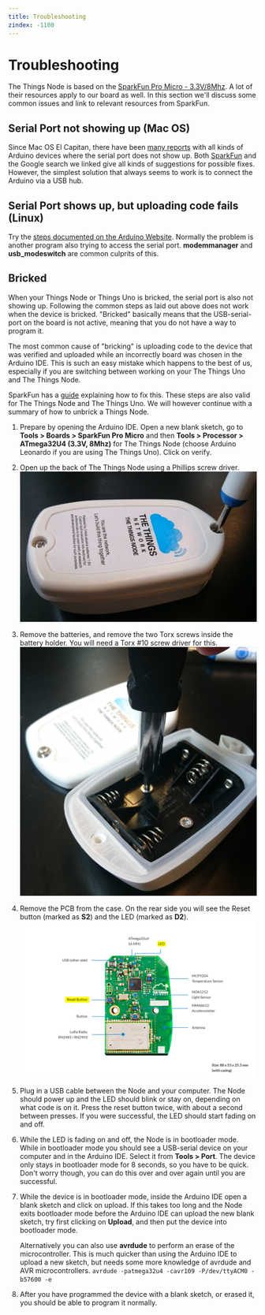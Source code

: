 ```yaml
---
title: Troubleshooting
zindex: -1100
---
```


# Troubleshooting
The Things Node is based on the [SparkFun Pro Micro - 3.3V/8Mhz](https://www.sparkfun.com/products/12587). A lot of their resources apply to our board as well. In this section we'll discuss some common issues and link to relevant resources from SparkFun.

## Serial Port not showing up (Mac OS)

Since Mac OS El Capitan, there have been [many reports](https://www.google.com/search?q=arduino+usb+el+capitan+unstable) with all kinds of Arduino devices where the serial port does not show up. Both [SparkFun](https://learn.sparkfun.com/tutorials/how-to-install-ftdi-drivers/all#yosemite) and the Google search we linked give all kinds of suggestions for possible fixes. However, the simplest solution that always seems to work is to connect the Arduino via a USB hub.

## Serial Port shows up, but uploading code fails (Linux)

Try the [steps documented on the Arduino Website](https://www.arduino.cc/en/Guide/Linux#toc6). Normally the problem is another program also trying to access the serial port. **modemmanager** and **usb_modeswitch** are common culprits of this.



## Bricked
When your Things Node or Things Uno is bricked, the serial port is also not showing up. Following the common steps as laid out above does not work when the device is bricked. "Bricked" basically means that the USB-serial-port on the board is not active, meaning that you do not have a way to program it.

The most common cause of "bricking" is uploading code to the device that was verified and uploaded while an incorrectly board was chosen in the Arduino IDE. This is such an easy mistake which happens to the best of us, especially if you are switching between working on your The Things Uno and The Things Node.

SparkFun has a [guide](https://learn.sparkfun.com/tutorials/pro-micro--fio-v3-hookup-guide/troubleshooting-and-faq#ts-revive) explaining how to fix this. These steps are also valid for The Things Node and The Things Uno. We will however continue with a summary of how to unbrick a Things Node.

1. Prepare by opening the Arduino IDE. Open a new blank sketch, go to **Tools > Boards > SparkFun Pro Micro** and then **Tools > Processor > ATmega32U4 (3.3V, 8Mhz)** for The Things Node (choose Arduino Leonardo if you are using The Things Uno). Click on verify.

2. Open up the back of The Things Node using a Phillips screw driver.
   ![](node-open-case.jpg)

3. Remove the batteries, and remove the two Torx screws inside the battery holder. You will need a Torx #10 screw driver for this.
   ![](node-remove-pcb.jpg)

4. Remove the PCB from the case. On the rear side you will see the Reset button (marked as **S2**) and the LED (marked as **D2**).
   ![](node-reset-led.jpg)

5. Plug in a USB cable between the Node and your computer. The Node should power up and the LED should blink or stay on, depending on what code is on it. Press the reset button twice, with about a second between presses. If you were successful, the LED should start fading on and off.

6. While the LED is fading on and off, the Node is in bootloader mode. While in bootloader mode you should see a USB-serial device on your computer and in the Arduino IDE. Select it from **Tools > Port**. The device only stays in bootloader mode for 8 seconds, so you have to be quick. Don't worry though, you can do this over and over again until you are successful.

7. While the device is in bootloader mode, inside the Arduino IDE open a blank sketch and click on upload. If this takes too long and the Node exits bootloader mode before the Arduino IDE can upload the new blank sketch, try first clicking on **Upload**, and then put the device into bootloader mode.

   Alternatively you can also use **avrdude** to perform an erase of the microcontroller. This is much quicker than using the Arduino IDE to upload a new sketch, but needs some more knowledge of avrdude and AVR microcontrollers.
   `avrdude -patmega32u4 -cavr109 -P/dev/ttyACM0 -b57600 -e`

8. After you have programmed the device with a blank sketch, or erased it, you should be able to program it normally.
